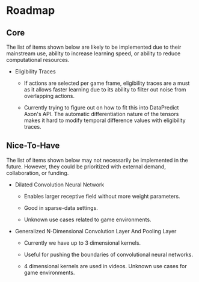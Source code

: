 # Roadmap

## Core

The list of items shown below are likely to be implemented due to their mainstream use, ability to increase learning speed, or ability to reduce computational resources.

* Eligibility Traces

  * If actions are selected per game frame, eligibility traces are a must as it allows faster learning due to its ability to filter out noise from overlapping actions.

  * Currently trying to figure out on how to fit this into DataPredict Axon's API. The automatic differentiation nature of the tensors makes it hard to modify temporal difference values with eligibility traces.

## Nice-To-Have

The list of items shown below may not necessarily be implemented in the future. However, they could be prioritized with external demand, collaboration, or funding.

* Dilated Convolution Neural Network

  * Enables larger receptive field without more weight parameters.

  * Good in sparse-data settings.

  * Unknown use cases related to game environments.

* Generalized N-Dimensional Convolution Layer And Pooling Layer

  * Currently we have up to 3 dimensional kernels.

  * Useful for pushing the boundaries of convolutional neural networks.

  * 4 dimensional kernels are used in videos. Unknown use cases for game environments.
